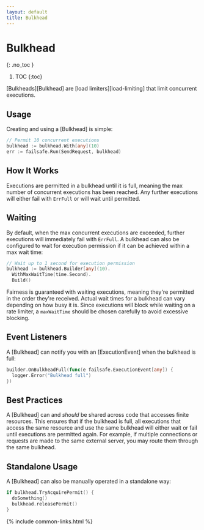 ```yaml
---
layout: default
title: Bulkhead
---
```


# Bulkhead
{: .no_toc }

1. TOC
{:toc}

[Bulkheads][Bulkhead] are [load limiters][load-limiting] that limit concurrent executions. 

## Usage

Creating and using a [Bulkhead] is simple:

```go
// Permit 10 concurrent executions
bulkhead := bulkhead.With[any](10)
err := failsafe.Run(SendRequest, bulkhead)
```

## How It Works

Executions are permitted in a bulkhead until it is full, meaning the max number of concurrent executions has been reached. Any further executions will either fail with `ErrFull` or will wait until permitted.

## Waiting

By default, when the max concurrent executions are exceeded, further executions will immediately fail with `ErrFull`. A bulkhead can also be configured to wait for execution permission if it can be achieved within a max wait time:

```go
// Wait up to 1 second for execution permission
bulkhead := bulkhead.Builder[any](10).
  WithMaxWaitTime(time.Second).
  Build()
```

Fairness is guaranteed with waiting executions, meaning they're permitted in the order they're received. Actual wait times for a bulkhead can vary depending on how busy it is. Since executions will block while waiting on a rate limiter, a `maxWaitTime` should be chosen carefully to avoid excessive blocking.

## Event Listeners

A [Bulkhead] can notify you with an [ExecutionEvent] when the bulkhead is full:

```go
builder.OnBulkheadFull(func(e failsafe.ExecutionEvent[any]) {
  logger.Error("Bulkhead full")
})
```

## Best Practices

A [Bulkhead] can and *should* be shared across code that accesses finite resources. This ensures that if the bulkhead is full, all executions that access the same resource and use the same bulkhead will either wait or fail until executions are permitted again. For example, if multiple connections or requests are made to the same external server, you may route them through the same bulkhead.

## Standalone Usage

A [Bulkhead] can also be manually operated in a standalone way:

```go
if bulkhead.TryAcquirePermit() {
  doSomething()
  bulkhead.releasePermit()
}
```

{% include common-links.html %}
